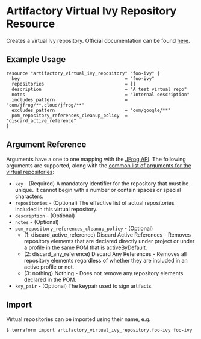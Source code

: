 # Artifactory Virtual Ivy Repository Resource

Creates a virtual Ivy repository.
Official documentation can be found [here](https://jfrog.com/blog/how-to-set-up-a-private-remote-and-virtual-maven-gradle-registry/).

## Example Usage

```hcl
resource "artifactory_virtual_ivy_repository" "foo-ivy" {
  key                                       = "foo-ivy"
  repositories                              = []
  description                               = "A test virtual repo"
  notes                                     = "Internal description"
  includes_pattern                          = "com/jfrog/**,cloud/jfrog/**"
  excludes_pattern                          = "com/google/**"
  pom_repository_references_cleanup_policy  = "discard_active_reference"
}
```

## Argument Reference

Arguments have a one to one mapping with the [JFrog API](https://www.jfrog.com/confluence/display/RTF/Repository+Configuration+JSON). 
The following arguments are supported, along with the [common list of arguments for the virtual repositories](virtual.md):

* `key` - (Required) A mandatory identifier for the repository that must be unique. It cannot begin with a number or
  contain spaces or special characters.
* `repositories` - (Optional) The effective list of actual repositories included in this virtual repository.
* `description` - (Optional)
* `notes` - (Optional)
* `pom_repository_references_cleanup_policy` - (Optional)
    - (1: discard_active_reference) Discard Active References - Removes repository elements that are declared directly under project or under a profile in the same POM that is activeByDefault.
    - (2: discard_any_reference) Discard Any References - Removes all repository elements regardless of whether they are included in an active profile or not.
    - (3: nothing) Nothing - Does not remove any repository elements declared in the POM.
* `key_pair` - (Optional) The keypair used to sign artifacts.


## Import

Virtual repositories can be imported using their name, e.g.

```
$ terraform import artifactory_virtual_ivy_repository.foo-ivy foo-ivy
```
